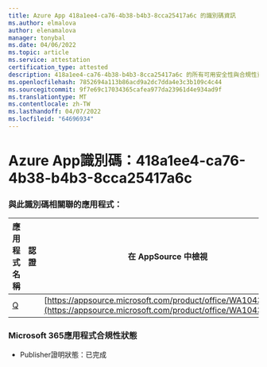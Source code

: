 ```yaml
---
title: Azure App 418a1ee4-ca76-4b38-b4b3-8cca25417a6c 的識別碼資訊
ms.author: elmalova
author: elenamalova
manager: tonybal
ms.date: 04/06/2022
ms.topic: article
ms.service: attestation
certification_type: attested
description: 418a1ee4-ca76-4b38-b4b3-8cca25417a6c 的所有可用安全性與合規性資訊。
ms.openlocfilehash: 7852694a113b86acd9a2dc7dda4e3c3b109c4c44
ms.sourcegitcommit: 9f7e69c17034365cafea977da23961d4e934ad9f
ms.translationtype: MT
ms.contentlocale: zh-TW
ms.lasthandoff: 04/07/2022
ms.locfileid: "64696934"
---
```

# <a name="azure-app-id-418a1ee4-ca76-4b38-b4b3-8cca25417a6c"></a>Azure App識別碼：418a1ee4-ca76-4b38-b4b3-8cca25417a6c


### <a name="apps-associated-with-this-id"></a>與此識別碼相關聯的應用程式：
| **應用程式名稱** | **認證** | **在 AppSource 中檢視** |
|--------------|---------------|-----------------------|
| [Q](../forward/WA104381433.md) |  | [https://appsource.microsoft.com/product/office/WA104381433](https://appsource.microsoft.com/product/office/WA104381433) |

### <a name="microsoft-365-app-compliance-status"></a>Microsoft 365應用程式合規性狀態
- Publisher證明狀態：已完成
